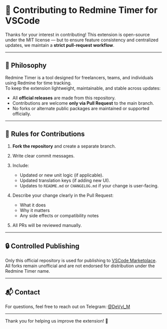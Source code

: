 # 🤝 Contributing to Redmine Timer for VSCode

Thanks for your interest in contributing! This extension is open-source under the MIT license — but to ensure feature consistency and centralized updates, we maintain a **strict pull-request workflow**.

---

## 🧭 Philosophy

Redmine Timer is a tool designed for freelancers, teams, and individuals using Redmine for time tracking.  
To keep the extension lightweight, maintainable, and stable across updates:

- All **official releases** are made from this repository.
- Contributions are welcome **only via Pull Request** to the main branch.
- No forks or alternate public packages are maintained or supported officially.

---

## 📜 Rules for Contributions

1. **Fork the repository** and create a separate branch.
2. Write clear commit messages.
3. Include:

   - Updated or new unit logic (if applicable).
   - Updated translation keys (if adding new UI).
   - Updates to `README.md` or `CHANGELOG.md` if your change is user-facing.

4. Describe your change clearly in the Pull Request:

   - What it does
   - Why it matters
   - Any side effects or compatibility notes

5. All PRs will be reviewed manually.

---

## 🔒 Controlled Publishing

Only this official repository is used for publishing to [VSCode Marketplace](https://marketplace.visualstudio.com/).  
All forks remain unofficial and are not endorsed for distribution under the Redmine Timer name.

---

## 📬 Contact

For questions, feel free to reach out on Telegram: [@DeVyl_M](https://t.me/DeVyl_M)

---

Thank you for helping us improve the extension! 🎉
